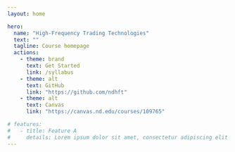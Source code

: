 ```yaml
---
layout: home

hero:
  name: "High-Frequency Trading Technologies"
  text: ""
  tagline: Course homepage
  actions:
    - theme: brand
      text: Get Started
      link: /syllabus
    - theme: alt
      text: GitHub
      link: "https://github.com/ndhft"
    - theme: alt
      text: Canvas
      link: "https://canvas.nd.edu/courses/109765"

# features:
#   - title: Feature A
#     details: Lorem ipsum dolor sit amet, consectetur adipiscing elit
---
```


